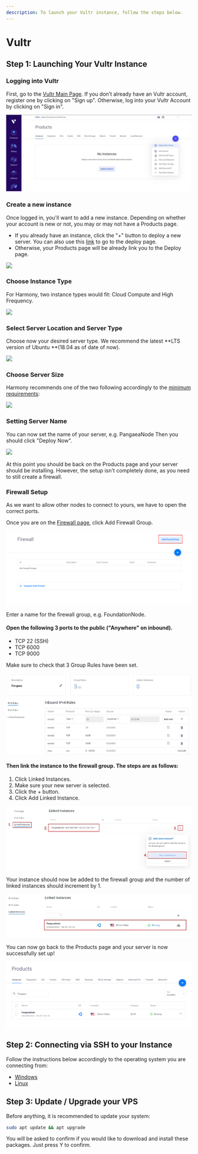 ```yaml
---
description: To launch your Vultr instance, follow the steps below.
---
```


# Vultr

## **Step 1: Launching Your Vultr Instance** <a href="step-1-launching-your-vultr-instance" id="step-1-launching-your-vultr-instance"></a>

### Logging into Vultr <a href="logging-into-vultr" id="logging-into-vultr"></a>

​First, go to the [Vultr Main Page](https://www.vultr.com). If you don’t already have an Vultr account, register one by clicking on "Sign up". Otherwise, log into your Vultr Account by clicking on "Sign in".

![](<../../../../.gitbook/assets/image (134).png>)

### Create a new instance <a href="create-a-new-instance" id="create-a-new-instance"></a>

Once logged in, you'll want to add a new instance. Depending on whether your account is new or not, you may or may not have a Products page.

* If you already have an instance, click the "+" button to deploy a new server. You can also use this [link](https://my.vultr.com/deploy/) to go to the deploy page.
* Otherwise, your Products page will be already link you to the Deploy page.

![](https://blobs.gitbook.com/assets%2F-LlDqlxK8e45wuh1WH4h%2F-LmLNRdAg8YfuFxXiQq0%2F-LmM3X7d52fBZllcOPFd%2Fbrave_ijOE8hiNrv.png?alt=media\&token=aca0bd2c-20ac-4169-ac10-63adf2a9bae4)

### Choose Instance Type <a href="choose-instance-type" id="choose-instance-type"></a>

For Harmony, two instance types would fit: Cloud Compute and High Frequency.

![](https://blobs.gitbook.com/assets%2F-LlDqlxK8e45wuh1WH4h%2F-LlJ1k4k3MsK7srbkEEP%2F-LlJ4bAtQ7yHCVwEtO5d%2Fimage.png?alt=media\&token=e05f2088-96f4-4e5d-9d8f-bb834f7d7857)

### Select Server Location and Server Type <a href="select-server-location-and-server-type" id="select-server-location-and-server-type"></a>

Choose now your desired server type. We recommend the latest **LTS version of Ubuntu **(18.04 as of date of now).

![](https://blobs.gitbook.com/assets%2F-LlDqlxK8e45wuh1WH4h%2F-LlxvSktdLiGcUCOJpxp%2F-Lly3uMNT60Id55f1x7K%2Fbrave_qvMA6y4YCr.png?alt=media\&token=bc26c01f-1a11-49bd-8fe5-638f46feee6a)

### Choose Server Size <a href="choose-server-size" id="choose-server-size"></a>

Harmony recommends one of the two following accordingly to the [minimum requirements](https://docs.harmony.one/home/validators/cloud-setup/minimum-requirements):

![](https://blobs.gitbook.com/assets%2F-LlDqlxK8e45wuh1WH4h%2F-LlxvSktdLiGcUCOJpxp%2F-LlxzVtdrbyY8vr6IsO8%2Fbrave_jSr54JprOg.png?alt=media\&token=99b042ec-7a94-4508-b130-cda76553a737)

### Setting Server Name <a href="setting-server-name" id="setting-server-name"></a>

You can now set the name of your server, e.g. PangaeaNode Then you should click "Deploy Now".

![](https://blobs.gitbook.com/assets%2F-LlDqlxK8e45wuh1WH4h%2F-LmLNRdAg8YfuFxXiQq0%2F-LmLOsTYFmwEN458cYNp%2FGsdkLBmR24.png?alt=media\&token=0b2e774c-5132-4fbc-ba50-d2359830a844)

At this point you should be back on the Products page and your server should be installing. However, the setup isn't completely done, as you need to still create a firewall.

### Firewall Setup <a href="firewall-setup" id="firewall-setup"></a>

As we want to allow other nodes to connect to yours, we have to open the correct ports.

Once you are on the [Firewall page](https://my.vultr.com/firewall/), click Add Firewall Group.

![](../../../../.gitbook/assets/firewall_group.png)

Enter a name for the firewall group, e.g. FoundationNode.

#### Open the following 3 ports to the public ("Anywhere" on inbound). <a href="open-the-following-5-ports-to-the-public-anywhere-on-inbound" id="open-the-following-5-ports-to-the-public-anywhere-on-inbound"></a>

* TCP 22 (SSH)
* TCP 6000
* TCP 9000

Make sure to check that 3 Group Rules have been set.

![](../../../../.gitbook/assets/rules_vultr_firewall.jpg)

#### Then link the instance to the firewall group. The steps are as follows: <a href="then-link-the-instance-to-the-firewall-group-the-steps-are-as-follows" id="then-link-the-instance-to-the-firewall-group-the-steps-are-as-follows"></a>

1. Click Linked Instances.
2. Make sure your new server is selected.
3. Click the + button.
4. Click Add Linked Instance.

![](../../../../.gitbook/assets/manage_firewall_group.jpg)

Your instance should now be added to the firewall group and the number of linked instances should increment by 1.

![](../../../../.gitbook/assets/vultr_linked_instances.jpg)

You can now go back to the Products page and your server is now successfully set up!

![](../../../../.gitbook/assets/products_page.png)

## **Step 2: Connecting via SSH to your Instance** <a href="step-2-connecting-to-your-vultr-node" id="step-2-connecting-to-your-vultr-node"></a>

Follow the instructions below accordingly to the operating system you are connecting from:

* [Windows](https://www.vultr.com/docs/connecting-to-your-server-with-ssh-via-putty-on-windows)
* [Linux](https://www.vultr.com/docs/how-to-access-your-vultr-vps#SSH\_\_Linux\_)

## Step 3: Update / Upgrade your VPS

Before anything, it is recommended to update your system:

```bash
sudo apt update && apt upgrade
```

You will be asked to confirm if you would like to download and install these packages. Just press Y to confirm.
